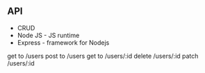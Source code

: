 ## API

- CRUD 
- Node JS - JS runtime 
- Express - framework for Nodejs 

get to /users
post to  /users
get to /users/:id
delete /users/:id
patch /users/:id